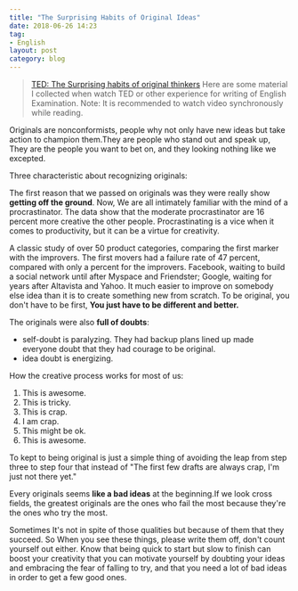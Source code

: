 ```yaml
---
title: "The Surprising Habits of Original Ideas"
date: 2018-06-26 14:23
tag: 
- English
layout: post
category: blog
---
```





>[TED: The Surprising habits of original thinkers](https://www.ted.com/talks/adam_grant_the_surprising_habits_of_original_thinkers/feedback#t-895027)
Here are some material I collected when watch TED or other experience for writing of English Examination.
Note: It is recommended to watch video synchronously while reading.

Originals are nonconformists, people why not only have new ideas but take action to champion them.They are people who stand out and speak up, They are the people you want to bet on, and they looking nothing like we excepted.

Three characteristic about recognizing originals:

The first reason that we passed on originals was they were really show **getting off the ground**. Now, We are all intimately familiar with the mind of a procrastinator. The data show that the moderate procrastinator are 16 percent more creative the other people. Procrastinating is a vice when it comes to productivity, but it can be a virtue for creativity. 

A classic study of over 50 product categories, comparing the first marker with the improvers. The first movers had a failure rate of 47 percent, compared with only a percent for the improvers. Facebook, waiting to build a social network until after Myspace and Friendster; Google, waiting for years after Altavista and Yahoo. It much easier to improve on somebody else idea than it is to create something new from scratch. To be original, you don't have to be first, **You just have to be different and better.**


The originals were also **full of doubts**:
* self-doubt is paralyzing. They had backup plans lined up made everyone doubt that they had courage to be original. 
* idea doubt is energizing.

How the creative process works for most of us:
1. This is awesome.
2. This is tricky.
3. This is crap.
4. I am crap.
5. This might be ok.
6. This is awesome.

To kept to being original is just a simple thing of avoiding the leap from step three to step four that instead of "The first few drafts are always crap, I'm just not there yet."

Every originals seems **like a bad ideas** at the beginning.If we look cross fields, the greatest originals are the ones who fail the most because they're the ones who try the most.

Sometimes It's not in spite of those qualities but because of them that they succeed. So When you see these things, please write them off, don't count yourself out either. Know that being quick to start but slow to finish can boost your creativity that you can motivate yourself by doubting your ideas and embracing the fear of falling to try, and that you need a lot of bad ideas in order to get a few good ones.
